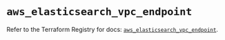 # `aws_elasticsearch_vpc_endpoint`

Refer to the Terraform Registry for docs: [`aws_elasticsearch_vpc_endpoint`](https://registry.terraform.io/providers/hashicorp/aws/6.5.0/docs/resources/elasticsearch_vpc_endpoint).
